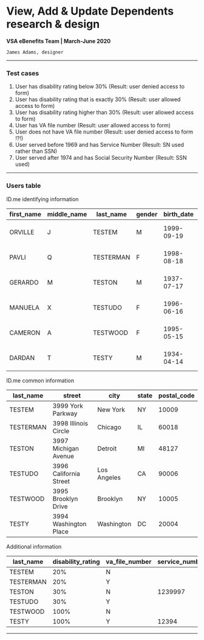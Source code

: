 # View, Add & Update Dependents research & design
**VSA eBenefits Team | March-June 2020**

`James Adams, designer`

---

### Test cases

1. User has disability rating below 30% (Result: user denied access to form)
2. User has disability rating that is exactly 30% (Result: user allowed access to form)
3. User has disability rating higher than 30% (Result: user allowed access to form)
4. User has VA file number (Result: user allowed access to form)
5. User does not have VA file number (Result: user denied access to form !?!)
6. User served before 1969 and has Service Number (Result: SN used rather than SSN)
7. User served after 1974 and has Social Security Number (Result: SSN used)

---

### Users table

ID.me identifying information

| first_name | middle_name | last_name | gender | birth_date | ssn | phone | email | password | who_is_using |
| ----- | ----- | ----- | ----- | ----- | ----- | ----- | ----- | ----- | ----- |
| ORVILLE | J | TESTEM | M | 1999-09-19 | 125480999 | 212-827-0999 | vets.gov.user+EBN1@gmail.com | ********dHdv | EBN |
| PAVLI | Q | TESTERMAN | F | 1998-08-18 | 125480998 | 872-827-0998 | vets.gov.user+EBN2@gmail.com | ********dHdv | EBN |
| GERARDO | M | TESTON | M | 1937-07-17 | 125480997 | 310-827-0997 | vets.gov.user+EBN3@gmail.com | ********dHdv | EBN |
| MANUELA | X | TESTUDO | F | 1996-06-16 | 125480996 | 773-827-0996 | vets.gov.user+EBN4@gmail.com | ********dHdv | EBN |
| CAMERON | A | TESTWOOD | F | 1995-05-15 | 125480995 | 917-827-0995 | vets.gov.user+EBN5@gmail.com | ********dHdv | EBN |
| DARDAN | T | TESTY | M | 1934-04-14 | 125480994 | 202-827-0994 | vets.gov.user+EBN6@gmail.com | ********dHdv | EBN |

ID.me common information

| last_name | street | city | state | postal_code |
| ----- | ----- | ----- | ----- | ----- |
| TESTEM | 3999 York Parkway | New York | NY | 10009 |
| TESTERMAN | 3998 Illinois Circle | Chicago | IL | 60018 |
| TESTON | 3997 Michigan Avenue | Detroit | MI | 48127 |
| TESTUDO | 3996 California Street | Los Angeles | CA | 90006 |
| TESTWOOD | 3995 Brooklyn Drive | Brooklyn | NY | 10005 |
| TESTY | 3994 Washington Place | Washington | DC | 20004 |

Additional information

| last_name | disability_rating | va_file_number | service_number |
| ----- | ----- | ----- | ----- |
| TESTEM | 20% | N |   |
| TESTERMAN | 20% | Y |   |
| TESTON | 30% | N | 1239997 |
| TESTUDO | 30% | Y |   |
| TESTWOOD | 100% | N |   |
| TESTY | 100% | Y | 12394 |

---
